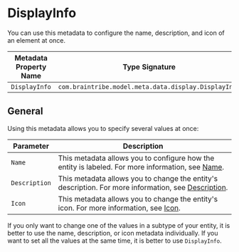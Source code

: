 # DisplayInfo

You can use this metadata to configure the name, description, and icon of an element at once.

Metadata Property Name  | Type Signature  
------- | -----------
`DisplayInfo` | `com.braintribe.model.meta.data.display.DisplayInfo`

## General

Using this metadata allows you to specify several values at once:

Parameter | Description
------| ---------
`Name` | This metadata allows you to configure how the entity is labeled. For more information, see [Name](../prompt/name.md).
`Description` | This metadata allows you to change the entity's description. For more information, see [Description](../prompt/description.md).
`Icon` | This metadata allows you to change the entity's icon. For more information, see [Icon](icon.md).

If you only want to change one of the values in a subtype of your entity, it is better to use the name, description, or icon metadata individually. If you want to set all the values at the same time, it is better to use `DisplayInfo`.
